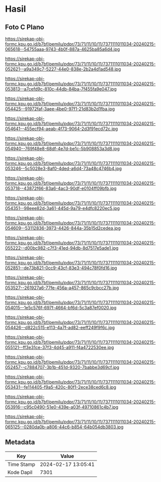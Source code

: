 # Hasil

## Foto C Plano

https://sirekap-obj-formc.kpu.go.id/b7bf/pemilu/pdpr/73/71/11/10/11/7371111011034-20240215-065618--54755aaa-9743-4b0f-887a-4625ba85a6d4.jpg

https://sirekap-obj-formc.kpu.go.id/b7bf/pemilu/pdpr/73/71/11/10/11/7371111011034-20240215-052621--a9a349c7-5227-44e0-838e-2b2a4d1ad548.jpg

https://sirekap-obj-formc.kpu.go.id/b7bf/pemilu/pdpr/73/71/11/10/11/7371111011034-20240215-053813--a7cefd9c-810c-44db-84ba-7f455fa9e047.jpg

https://sirekap-obj-formc.kpu.go.id/b7bf/pemilu/pdpr/73/71/11/10/11/7371111011034-20240215-054425--91972faf-3aee-4be0-97f1-21d83b2d1fba.jpg

https://sirekap-obj-formc.kpu.go.id/b7bf/pemilu/pdpr/73/71/11/10/11/7371111011034-20240215-054641--455ecf94-aeab-4f73-9064-2d3f91ecd72c.jpg

https://sirekap-obj-formc.kpu.go.id/b7bf/pemilu/pdpr/73/71/11/10/11/7371111011034-20240215-054940--769f48e8-68df-4e7d-be1c-5b908853a3d8.jpg

https://sirekap-obj-formc.kpu.go.id/b7bf/pemilu/pdpr/73/71/11/10/11/7371111011034-20240215-053246--5c5028e3-8af0-4ded-a6d4-73a48c4746b4.jpg

https://sirekap-obj-formc.kpu.go.id/b7bf/pemilu/pdpr/73/71/11/10/11/7371111011034-20240215-053718--43872f66-83a6-4ac3-90df-e0104ff09bfb.jpg

https://sirekap-obj-formc.kpu.go.id/b7bf/pemilu/pdpr/73/71/11/10/11/7371111011034-20240215-054351--98eee82d-3a61-445d-9a79-e4dfc8220ec5.jpg

https://sirekap-obj-formc.kpu.go.id/b7bf/pemilu/pdpr/73/71/11/10/11/7371111011034-20240215-054609--53112836-3973-4426-844a-35b15d2cedea.jpg

https://sirekap-obj-formc.kpu.go.id/b7bf/pemilu/pdpr/73/71/11/10/11/7371111011034-20240215-055222--d00bc982-c7f3-41ed-94db-8d7517e5ade1.jpg

https://sirekap-obj-formc.kpu.go.id/b7bf/pemilu/pdpr/73/71/11/10/11/7371111011034-20240215-052851--de73b821-0cc9-43cf-83e3-494c78f0fd16.jpg

https://sirekap-obj-formc.kpu.go.id/b7bf/pemilu/pdpr/73/71/11/10/11/7371111011034-20240215-053527--261927a6-77fe-456a-a457-865c9cbcc27b.jpg

https://sirekap-obj-formc.kpu.go.id/b7bf/pemilu/pdpr/73/71/11/10/11/7371111011034-20240215-054015--1e5c576f-697f-4664-bf6d-5c3a87ef0020.jpg

https://sirekap-obj-formc.kpu.go.id/b7bf/pemilu/pdpr/73/71/11/10/11/7371111011034-20240215-054426--d822c515-e113-4a7f-ad82-eeff249f9f6c.jpg

https://sirekap-obj-formc.kpu.go.id/b7bf/pemilu/pdpr/73/71/11/10/11/7371111011034-20240215-055121--ff3e31ce-37f3-4d45-a911-f4a4722530ee.jpg

https://sirekap-obj-formc.kpu.go.id/b7bf/pemilu/pdpr/73/71/11/10/11/7371111011034-20240215-052457--c7884707-3b1b-451d-9320-7babbe3d69cf.jpg

https://sirekap-obj-formc.kpu.go.id/b7bf/pemilu/pdpr/73/71/11/10/11/7371111011034-20240215-053431--fe114405-f9a5-420c-80f1-2ece38ced6c8.jpg

https://sirekap-obj-formc.kpu.go.id/b7bf/pemilu/pdpr/73/71/11/10/11/7371111011034-20240215-053916--c95c0490-51e0-439e-a03f-49710861c4b7.jpg

https://sirekap-obj-formc.kpu.go.id/b7bf/pemilu/pdpr/73/71/11/10/11/7371111011034-20240215-065125--0280da0b-a806-44c6-b854-64b054db3803.jpg


## Metadata

| Key        | Value               |
| ---------- | ------------------- |
| Time Stamp | 2024-02-17 13:05:41 |
| Kode Dapil | 7301                |



